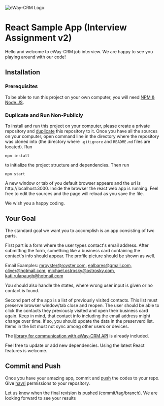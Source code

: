![eWay-CRM Logo](https://www.eway-crm.com/wp-content/themes/eway/img/logo_new-new.svg)

# React Sample App (Interview Assignment v2)

Hello and welcome to eWay-CRM job interview. We are happy to see you playing around with our code!

## Installation

### Prerequisites

To be able to run this project on your own computer, you will need [NPM & Node.JS](https://www.npmjs.com/get-npm).

### Duplicate and Run Non-Publicly

To install and run this project on your computer, please create a private repository and [duplicate](https://help.github.com/en/github/creating-cloning-and-archiving-repositories/duplicating-a-repository) this repository to it.
Once you have all the sources on your computer, open command line in the directory where the repository was cloned into (the directory where `.gitignore` and `README.md` files are located). Run

```
npm install
```

to initialize the project structure and dependencies. Then run

```
npm start
```

A new window or tab of you default browser appears and the url is http://localhost:3000. Inside the browser the react web app is running. Feel free to edit the sources and the page will reload as you save the file.

We wish you a happy coding.

## Your Goal

The standard goal we want you to accomplish is an app consisting of two parts.

First part is a form where the user types contact's email address. After submitting the form, something like a business card containing the contact's info should appear. The profile picture should be shown as well.

Email Examples: mroyster@royster.com, ealbares@gmail.com, oliver@hotmail.com, michael.ostrosky@ostrosky.com, kati.rulapaugh@hotmail.com

You should also handle the states, where wrong user input is given or no contact is found.

Second part of the app is a list of previously visited contacts. This list must preserve browser window/tab close and reopen. The user should be able to click the contacts they previously visited and open their business card again. Keep in mind, that contact info including the email address might change over time. If so, you should update the data in the preserverd list. Items in the list must not sync among other users or devices.

The [library for communication with eWay-CRM API](https://github.com/eway-crm/js-lib) is already included.

Feel free to update or add new dependencies. Using the latest React features is welcome.

## Commit and Push

Once you have your amazing app, commit and [push](https://help.github.com/en/github/using-git/pushing-commits-to-a-remote-repository) the codes to your repo. Give [havri](https://github.com/orgs/eway-crm/people/havri) permissions to your repository.

Let us know when the final revision is pushed (commit/tag/branch). We are looking forward to see your results
